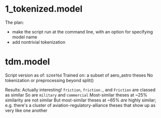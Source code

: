 # 1_tokenized.model

The plan:
* make the script run at the command line, with an option for specifying model name
* add nontrivial tokenization

# tdm.model

Script version as of: `b244f6d`
Trained on: a subset of aero_astro theses
No tokenization or preprocessing beyond split()

Results:
Actually interesting!
`friction`, `friction.`, and `Friction` are classed as similar
So are `military` and `commercial`
Most-similar theses at ~25% similarity are not similar
But most-similar theses at ~65% *are* highly similar; e.g. there's a cluster of aviation-regulatory-alliance theses that show up as very like one another
